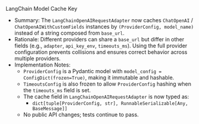 LangChain Model Cache Key

- Summary: The `LangChainOpenAIRequestAdapter` now caches `ChatOpenAI` / `ChatOpenAIWithCustomFields` instances by `(ProviderConfig, model_name)` instead of a string composed from `base_url`.
- Rationale: Different providers can share a `base_url` but differ in other fields (e.g., `adapter`, `api_key_env`, `timeouts_ms`). Using the full provider configuration prevents collisions and ensures correct behavior across multiple providers.
- Implementation Notes:
  - `ProviderConfig` is a Pydantic model with `model_config = ConfigDict(frozen=True)`, making it immutable and hashable.
  - `TimeoutsConfig` is also frozen to allow `ProviderConfig` hashing when the `timeouts_ms` field is set.
  - The cache field in `LangChainOpenAIRequestAdapter` is now typed as:
    - `dict[tuple[ProviderConfig, str], RunnableSerializable[Any, BaseMessage]]`
  - No public API changes; tests continue to pass.


